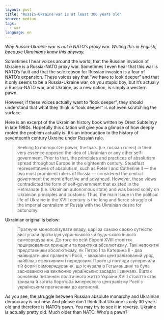 ```yaml
---
layout: post
title: "Russia-Ukraine war is at least 300 years old"
source: medium
tags:
  - war
language: en
---
```


*Why Russia-Ukraine war is not a NATO’s proxy war. Writing this in English, because Ukrainians know this anyway.*

Sometimes I hear voices around the world, that the Russian invasion of Ukraine is a Russia-NATO proxy war. Sometimes I even hear that this war is NATO’s fault and that the sole reason for Russian invasion is a fear of NATO’s expansion. These voices say that “we have to look deeper” and that it only seems to be a Russia-Ukraine war, oh you stupid boy, but it’s actually a Russia-NATO war, and Ukraine, as a new nation, is simply a western pawn.

However, if these voices actually want to “look deeper”, they should understand that what they think is “look deeper” is not even scratching the surface.

Here is an excerpt of the Ukrainian history book written by Orest Subtelnyy in late 1980s. Hopefully this citation will give you a glimpse of how deeply rooted the problem actually is. It’s an introduction to the history of seventeenth century Ukraine under Russian rule.

> Seeking to monopolize power, the tsars (i.e. russian rulers) in their very essence opposed the idea of ​​Ukrainian or any other self-government. Prior to that, the principles and practices of absolutism spread throughout Europe in the eighteenth century. Steadfast representatives of absolutism, such as Peter I and Catherine II — the two most prominent rulers of Russia — considered the central government the most effective and advanced. However, these views contradicted the form of self-government that existed in the Hetmanate (i.e. Ukrainian autonomous state) and was based solely on Ukrainian principles and customs. Thus, the main issue in the political life of Ukraine in the XVIII century is the long and fierce struggle of the imperial centralism of Russia with the Ukrainian desire for autonomy.

Ukrainian original is below:

> Прагнучи монополізувати владу, царі за самою своєю сутністю виступали проти ідеї українського чи будь-якого іншого самоврядування. До того по всій Європі ХVIII століття поширювалися принципи та практика абсолютизму. Такі непохитні представники абсолютизму, як Петро I та Катерина II - два найвидатніших правителі Росії, - вважали централізований уряд найбільш ефективним і передовим. Проте ці погляди суперечили тій формі самоврядування, що існувала в Гетьманщині та була заснованою на виключно українських засадах і звичаях. Відтак основним питанням політичного життя України XVIII століття стає тривала й затята боротьба імперського централізму Росії з українським прагненням до автономії.

As you see, the struggle between Russian absolute monarchy and Ukrainian democracy is not new. And please don’t think that Ukraine is only 30 years old and therefore is NATO’s pawn. You may try to see it in reverse. Ukraine is actually pretty old. Much older than NATO. Who’s a pawn?
